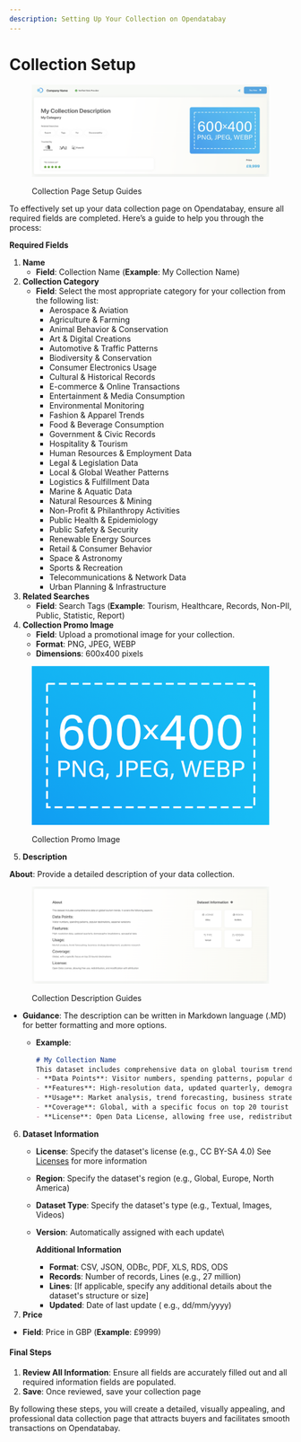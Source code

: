 ```yaml
---
description: Setting Up Your Collection on Opendatabay
---
```


# Collection Setup

<figure><img src="../.gitbook/assets/image (2).png" alt=""><figcaption><p>Collection Page Setup Guides</p></figcaption></figure>

To effectively set up your data collection page on Opendatabay, ensure all required fields are completed. Here’s a guide to help you through the process:

**Required Fields**

1. **Name**
   * **Field**: Collection Name (**Example**: My Collection Name)
2. **Collection Category**
   * **Field**: Select the most appropriate category for your collection from the following list:
     * Aerospace & Aviation
     * Agriculture & Farming
     * Animal Behavior & Conservation
     * Art & Digital Creations
     * Automotive & Traffic Patterns
     * Biodiversity & Conservation
     * Consumer Electronics Usage
     * Cultural & Historical Records
     * E-commerce & Online Transactions
     * Entertainment & Media Consumption
     * Environmental Monitoring
     * Fashion & Apparel Trends
     * Food & Beverage Consumption
     * Government & Civic Records
     * Hospitality & Tourism
     * Human Resources & Employment Data
     * Legal & Legislation Data
     * Local & Global Weather Patterns
     * Logistics & Fulfillment Data
     * Marine & Aquatic Data
     * Natural Resources & Mining
     * Non-Profit & Philanthropy Activities
     * Public Health & Epidemiology
     * Public Safety & Security
     * Renewable Energy Sources
     * Retail & Consumer Behavior
     * Space & Astronomy
     * Sports & Recreation
     * Telecommunications & Network Data
     * Urban Planning & Infrastructure
3. **Related Searches**
   * **Field**: Search Tags (**Example**: Tourism, Healthcare, Records, Non-PII, Public, Statistic, Report)
4. **Collection Promo Image**
   * **Field**: Upload a promotional image for your collection.
   * **Format**: PNG, JPEG, WEBP
   * **Dimensions**: 600x400 pixels

<figure><img src="../.gitbook/assets/Collection Promo Guides.png" alt=""><figcaption><p>Collection  Promo Image </p></figcaption></figure>

5. **Description**

**About**: Provide a detailed description of your data collection.

<figure><img src="../.gitbook/assets/image (3).png" alt=""><figcaption><p>Collection Description Guides</p></figcaption></figure>

* **Guidance**: The description can be written in Markdown language (.MD) for better formatting and more options.
  *   **Example**:

      ```markdown
      # My Collection Name
      This dataset includes comprehensive data on global tourism trends. It covers the following aspects:
      - **Data Points**: Visitor numbers, spending patterns, popular destinations, seasonal variations
      - **Features**: High-resolution data, updated quarterly, demographic breakdowns, geospatial data
      - **Usage**: Market analysis, trend forecasting, business strategy development, academic research
      - **Coverage**: Global, with a specific focus on top 20 tourist destinations
      - **License**: Open Data License, allowing free use, redistribution, and modification with attribution
      ```

6. **Dataset Information**
   * **License**: Specify the dataset's license (e.g., CC BY-SA 4.0) See [Licenses](broken-reference) for more information
   * **Region**: Specify the dataset's region (e.g., Global, Europe, North America)
   * **Dataset Type**: Specify the dataset's type (e.g., Textual, Images, Videos)
   *   **Version**: Automatically assigned with each update\


       **Additional Information**

       * **Format**: CSV, JSON, ODBc, PDF, XLS, RDS, ODS
       * **Records**: Number of records, Lines (e.g., 27 million)
       * **Lines**: \[If applicable, specify any additional details about the dataset's structure or size]
       * **Updated**: Date of last update ( e.g., dd/mm/yyyy)
7. **Price**

* **Field**: Price in GBP (**Example**: £9999)



#### Final Steps

1. **Review All Information**: Ensure all fields are accurately filled out and all required information fields are populated.
2. **Save**: Once reviewed, save your collection page&#x20;

By following these steps, you will create a detailed, visually appealing, and professional data collection page that attracts buyers and facilitates smooth transactions on Opendatabay.
